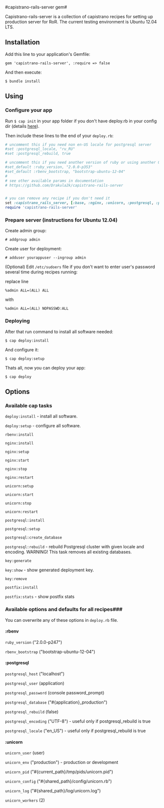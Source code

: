 #capistrano-rails-server gem#

Capistrano-rails-server is a collection of capistrano recipes for setting up production server for RoR. The current testing environment is Ubuntu 12.04 LTS.
## Installation ##
Add this line to your application's Gemfile:

    gem 'capistrano-rails-server', :require => false
    
And then execute:

    $ bundle install
    
## Using ##

### Configure your app ###
Run `$ cap init` in your app folder if you don't have deploy.rb in your config dir (details [here](http://www.capistranorb.com/documentation/getting-started/preparing-your-application/)).

Then include these lines to the end of your `deploy.rb`:

```ruby
# uncomment this if you need non en-US locale for postgresql server
#set :postgresql_locale, "ru_RU"
#set :postgresql_rebuild, true

# uncomment this if you need another version of ruby or using another OS
#set_default :ruby_version, "2.0.0-p353"
#set_default :rbenv_bootstrap, "bootstrap-ubuntu-12-04"
# 
# see other available params in documentation 
# https://github.com/Drakula2k/capistrano-rails-server


# you can remove any recipe if you don't need it
set :capistrano_rails_server, [:base, :nginx, :unicorn, :postgresql, :postfix, :rbenv, :check, :key]
require 'capistrano-rails-server'

```
### Prepare server (instructions for Ubuntu 12.04) ###

Create admin group:

    # addgroup admin

Create user for deployment:

    # adduser yourappuser --ingroup admin
    
(Optional) Edit `/etc/sudoers` file if you don't want to enter user's password several time during recipes running:

replace line 

    %admin ALL=(ALL) ALL
    
with 

    %admin ALL=(ALL) NOPASSWD:ALL
    
### Deploying ###


After that run command to install all software needed: 

    $ cap deploy:install
    
And configure it:

    $ cap deploy:setup

    
Thats all, now you can deploy your app:

    $ cap deploy
    
## Options ##
### Available cap tasks ###
`deploy:install` - install all software.

`deploy:setup` - configure all software.

`rbenv:install`

`nginx:install`

`nginx:setup`

`nginx:start`

`nginx:stop`

`nginx:restart`

`unicorn:setup`

`unicorn:start`

`unicorn:stop`

`unicorn:restart`

`postgresql:install`

`postgresql:setup`

`postgresql:create_database`

`postgresql:rebuild` - rebuild Postgresql cluster with given locale and encoding. WARNING! This task removes all existing databases.

`key:generate`

`key:show` - show generated deployment key.

`key:remove`

`postfix:install`

`postfix:stats` - show postfix stats

### Available options and defaults for all recipes###
You can overwrite any of these options in `deploy.rb` file.

#### :rbenv ####

`ruby_version` ("2.0.0-p247")

`rbenv_bootstrap` ("bootstrap-ubuntu-12-04")

#### :postgresql ####

`postgresql_host` ("localhost")

`postgresql_user` (application)

`postgresql_password` (console password_prompt)

`postgresql_database` ("#{application}_production")

`postgresql_rebuild` (false)

`postgresql_encoding` ("UTF-8") - useful only if postgresql_rebuild is true

`postgresql_locale` ("en_US") - useful only if postgresql_rebuild is true

#### :unicorn ####

`unicorn_user` (user)

`unicorn_env` ("production") - production or development

`unicorn_pid` ("#{current_path}/tmp/pids/unicorn.pid")

`unicorn_config` ("#{shared_path}/config/unicorn.rb")

`unicorn_log` ("#{shared_path}/log/unicorn.log")

`unicorn_workers` (2)
